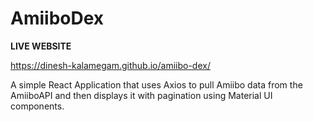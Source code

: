 # AmiiboDex

**LIVE WEBSITE** 

https://dinesh-kalamegam.github.io/amiibo-dex/


A simple React Application that uses Axios to pull Amiibo data from the AmiiboAPI and then displays it with pagination using Material UI components.